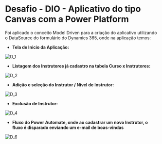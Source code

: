 # Desafio - DIO - Aplicativo do tipo Canvas com a Power Platform

Foi aplicado o conceito Model Driven para a criação do aplicativo utilizando o DataSource do formulário do Dynamics 365, onde na aplicação temos:
- <b> Tela de Inicio da Aplicação:</b>

![D_1](https://github.com/AllysonAraujo/desafio-criando-um-app-model-driven/assets/118946147/d868e2c7-8da4-452e-a53b-dda3e869468f)

- <b> Listagem dos Instrutores já cadastro na tabela Curso x Instrutores:</b>

![D_2](https://github.com/AllysonAraujo/desafio-criando-um-app-model-driven/assets/118946147/83b42465-3b03-419a-86d6-b6255ba71b82) 

- <b> Adição e seleção do Instrutor / Nível de Instrutor:</b>

![D_3](https://github.com/AllysonAraujo/desafio-criando-um-app-model-driven/assets/118946147/fc20548f-dcbc-41eb-892d-de3753914b21)

- <b> Exclusão de Instrutor:</b>

![D_4](https://github.com/AllysonAraujo/desafio-criando-um-app-model-driven/assets/118946147/ce04f659-ac22-49e6-a898-d05460bc4c29)

- <b> Fluxo do Power Automate, onde ao cadastrar um novo Instrutor, o fluxo é disparado enviando um e-mail de boas-vindas</b>

![D_6](https://github.com/AllysonAraujo/desafio-criando-um-app-model-driven/assets/118946147/b1a5728d-53ad-41b6-9586-b1ae7adf54a7)
